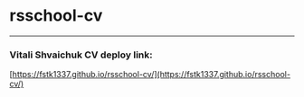 # rsschool-cv
---
### Vitali Shvaichuk CV deploy link:

[https://fstk1337.github.io/rsschool-cv/](https://fstk1337.github.io/rsschool-cv/)